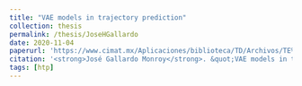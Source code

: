 ```yaml
---
title: "VAE models in trajectory prediction"
collection: thesis
permalink: /thesis/JoseHGallardo
date: 2020-11-04
paperurl: 'https://www.cimat.mx/Aplicaciones/biblioteca/TD/Archivos/TE%20804.pdf'
citation: '<strong>José Gallardo Monroy</strong>. &quot;VAE models in trajectory prediction&quot;. MSc. Thesis, CIMAT A.C., 2020.'
tags: [htp]
---
```

